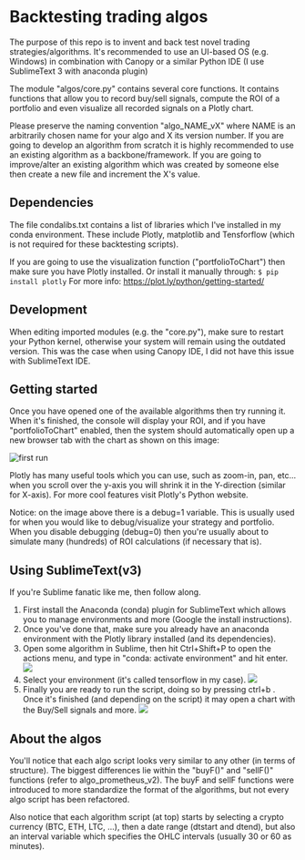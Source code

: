 # Backtesting trading algos

The purpose of this repo is to invent and back test novel trading strategies/algorithms. It's recommended to use an UI-based OS (e.g. Windows) in combination with Canopy or a similar Python IDE (I use SublimeText 3 with anaconda plugin)

The module "algos/core.py" contains several core functions. It contains functions that allow you to record buy/sell signals, compute the ROI of a portfolio and even visualize all recorded signals on a Plotly chart.

Please preserve the naming convention "algo_NAME_vX" where NAME is an arbitrarily chosen name for your algo and X its version number. If you are going to develop an algorithm from scratch it is highly recommended to use an existing algorithm as a backbone/framework. If you are going to improve/alter an existing algorithm which was created by someone else then create a new file and increment the X's value.

## Dependencies

The file condalibs.txt contains a list of libraries which I've installed in my conda environment. These include Plotly, matplotlib and Tensforflow (which is not required for these backtesting scripts).

If you are going to use the visualization function ("portfolioToChart") then make sure you have Plotly installed. Or install it manually through:
```$ pip install plotly```
For more info: https://plot.ly/python/getting-started/

## Development
When editing imported modules (e.g. the "core.py"), make sure to restart your Python kernel, otherwise your system will remain using the outdated version. This was the case when using Canopy IDE, I did not have this issue with SublimeText IDE.

## Getting started
Once you have opened one of the available algorithms then try running it. When it's finished, the console will display your ROI, and if you have "portfolioToChart" enabled, then the system should automatically open up a new browser tab with the chart as shown on this image:

![first run](https://i.imgur.com/SDa8xps.png)

Plotly has many useful tools which you can use, such as zoom-in, pan, etc... when you scroll over the y-axis you will shrink it in the Y-direction (similar for X-axis). For more cool features visit Plotly's Python website.

Notice: on the image above there is a debug=1 variable. This is usually used for when you would like to debug/visualize your strategy and portfolio. When you disable debugging (debug=0) then you're usually about to simulate many (hundreds) of ROI calculations (if necessary that is).

## Using SublimeText(v3)
If you're Sublime fanatic like me, then follow along.
1. First install the Anaconda (conda) plugin for SublimeText which allows you to manage environments and more (Google the install instructions).
2. Once you've done that, make sure you already have an anaconda environment with the Plotly library installed (and its dependencies).
3. Open some algorithm in Sublime, then hit Ctrl+Shift+P to open the actions menu, and type in "conda: activate environment" and hit enter.
![](https://i.imgur.com/twCWFwZ.png)
4. Select your environment (it's called tensorflow in my case).
![](https://i.imgur.com/1DOgN4l.png)
5. Finally you are ready to run the script, doing so by pressing ctrl+b . Once it's finished (and depending on the script) it may open a chart with the Buy/Sell signals and more.
![](https://i.imgur.com/nGSaUl0.png)

## About the algos

You'll notice that each algo script looks very similar to any other (in terms of structure).
The biggest differences lie within the "buyF()" and "sellF()" functions (refer to algo_prometheus_v2).
The buyF and sellF functions were introduced to more standardize the format of the algorithms, but not every algo script has been refactored.

Also notice that each algorithm script (at top) starts by selecting a crypto currency (BTC, ETH, LTC, ...), then a date range (dtstart and dtend), but also an interval variable which specifies the OHLC intervals (usually 30 or 60 as minutes).